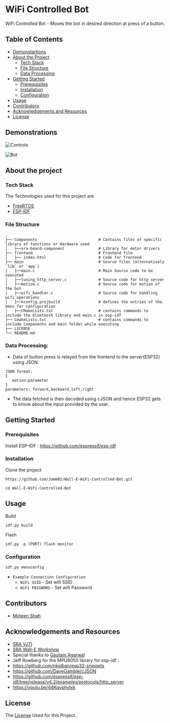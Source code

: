 # WiFi Controlled Bot

WiFi Controlled Bot - Moves the bot in desired direction at press of a button.

## Table of Contents

* [Demonstartions](#demonsrations)
* [About the Project](#about-the-project)
  * [Tech Stack](#tech-stack)
  * [File Structure](#file-structure)
  * [Data Processing](#data-processing)
* [Getting Started](#getting-started)
  * [Prerequisites](#prerequisites)
  * [Installation](#installation)
  * [Configuration](#configuration)
* [Usage](#usage)
* [Contributors](#contributors)
* [Acknowledgements and Resources](#acknowledgements-and-resources)
* [License](#license)


<!-- Demonstrations -->
## Demonstrations


![Controls](https://user-images.githubusercontent.com/84293091/120165747-81a55880-c219-11eb-8082-56b194670d9b.JPG)

![Bot](https://user-images.githubusercontent.com/84293091/120164530-4e15fe80-c218-11eb-8234-84aeb8ff666e.gif)
<!-- ABOUT THE PROJECT -->
## About the project
### Tech Stack
The Technologies used for this project are
* [FreeRTOS](https://www.freertos.org/openrtos.html)
* [ESP-IDF](https://docs.espressif.com/projects/esp-idf/en/latest/esp32/)

### File Structure
    .
    ├── Components                           # Contains files of specific library of functions or Hardware used
    │   ├──sra-board-component               # Library for motor drivers
    ├── frontend                             # Frontend file
    │   ├── index.htnl                       # Code for frontend 
    ├── main                                 # Source files (alternatively `lib` or `app`)
    │   ├──main.c                            # Main Source code to be executed
    |   ├──tuning_http_server.c              # Source code for http server
    |   ├──motion.c                          # Source code for motion of the bot
    |   ├──wifi_handler.c                    # Source code for handling wifi operations
    │   ├──kconfig.projbuild                 # defines the entries of the menu for configuration
    │   ├──CMakeLists.txt                    # contains commands to include the bluetooth library and main.c in esp-idf
    ├── CmakeLists.txt                       # contains commands to include Components and main folder while executing
    ├── LICENSE
    └── README.md 
 
### Data Processing:
* Data of button press is relayed from the frontend to the server(ESP32) using JSON.
```
JSON format:
{
   motion:parameter
}  
parameters: forward,backward,left,right
```
* The data fetched is then decoded using cJSON and hence ESP32 gets to kmow about the input provided by the user.

## Getting Started

### Prerequisites
Install ESP-IDF : https://github.com/espressif/esp-idf

### Installation
Clone the project
```
https://github.com/Jamm02/Wall-E-WiFi-Controlled-Bot.git

cd Wall-E-WiFi-Controlled-Bot
```
## Usage

Build
```
idf.py build
```
Flash
```
idf.py -p (PORT) flash monitor

```
### Configuration

```
idf.py menuconfig
```
* `Example Connection Configuration`
  * `WiFi SSID` - Set wifi SSID
  * `WiFi PASSWORD` - Set wifi Password
  

## Contributors
* [Moteen Shah](https://github.com/Jamm02)

## Acknowledgements and Resources
* [SRA VJTI](https://github.com/SRA-VJTI)
* [SRA Wall-E Workshop](https://github.com/SRA-VJTI/Wall-E_v2.2)
* Special thanks to [Gautam Agarwal](https://github.com/gautam-dev-maker)
* Jeff Rowberg for the MPU6050 library for esp-idf : 
* https://github.com/nkolban/esp32-snippets
* https://github.com/DaveGamble/cJSON
* https://github.com/espressif/esp-idf/tree/release/v4.2/examples/protocols/http_server
* https://youtu.be/44Kqyphvlxk


  
## License
The [License](https://github.com/Jamm02/Wall-E-WiFi-Controlled-Bot/blob/master/LICENSE) Used for this Project.
  
  
  
